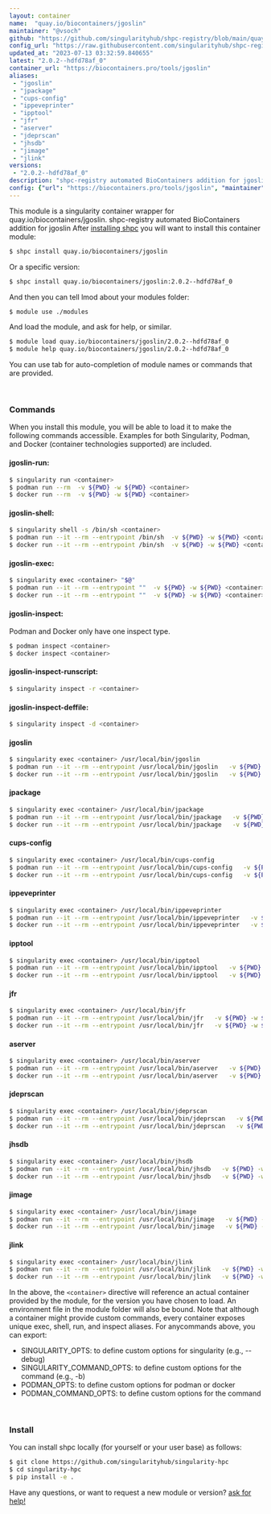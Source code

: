```yaml
---
layout: container
name:  "quay.io/biocontainers/jgoslin"
maintainer: "@vsoch"
github: "https://github.com/singularityhub/shpc-registry/blob/main/quay.io/biocontainers/jgoslin/container.yaml"
config_url: "https://raw.githubusercontent.com/singularityhub/shpc-registry/main/quay.io/biocontainers/jgoslin/container.yaml"
updated_at: "2023-07-13 03:32:59.840655"
latest: "2.0.2--hdfd78af_0"
container_url: "https://biocontainers.pro/tools/jgoslin"
aliases:
 - "jgoslin"
 - "jpackage"
 - "cups-config"
 - "ippeveprinter"
 - "ipptool"
 - "jfr"
 - "aserver"
 - "jdeprscan"
 - "jhsdb"
 - "jimage"
 - "jlink"
versions:
 - "2.0.2--hdfd78af_0"
description: "shpc-registry automated BioContainers addition for jgoslin"
config: {"url": "https://biocontainers.pro/tools/jgoslin", "maintainer": "@vsoch", "description": "shpc-registry automated BioContainers addition for jgoslin", "latest": {"2.0.2--hdfd78af_0": "sha256:69596708ec89864bdf76c57dc2e82f878debe63c3debdd5fd573e5263d01c0d7"}, "tags": {"2.0.2--hdfd78af_0": "sha256:69596708ec89864bdf76c57dc2e82f878debe63c3debdd5fd573e5263d01c0d7"}, "docker": "quay.io/biocontainers/jgoslin", "aliases": {"jgoslin": "/usr/local/bin/jgoslin", "jpackage": "/usr/local/bin/jpackage", "cups-config": "/usr/local/bin/cups-config", "ippeveprinter": "/usr/local/bin/ippeveprinter", "ipptool": "/usr/local/bin/ipptool", "jfr": "/usr/local/bin/jfr", "aserver": "/usr/local/bin/aserver", "jdeprscan": "/usr/local/bin/jdeprscan", "jhsdb": "/usr/local/bin/jhsdb", "jimage": "/usr/local/bin/jimage", "jlink": "/usr/local/bin/jlink"}}
---
```


This module is a singularity container wrapper for quay.io/biocontainers/jgoslin.
shpc-registry automated BioContainers addition for jgoslin
After [installing shpc](#install) you will want to install this container module:


```bash
$ shpc install quay.io/biocontainers/jgoslin
```

Or a specific version:

```bash
$ shpc install quay.io/biocontainers/jgoslin:2.0.2--hdfd78af_0
```

And then you can tell lmod about your modules folder:

```bash
$ module use ./modules
```

And load the module, and ask for help, or similar.

```bash
$ module load quay.io/biocontainers/jgoslin/2.0.2--hdfd78af_0
$ module help quay.io/biocontainers/jgoslin/2.0.2--hdfd78af_0
```

You can use tab for auto-completion of module names or commands that are provided.

<br>

### Commands

When you install this module, you will be able to load it to make the following commands accessible.
Examples for both Singularity, Podman, and Docker (container technologies supported) are included.

#### jgoslin-run:

```bash
$ singularity run <container>
$ podman run --rm  -v ${PWD} -w ${PWD} <container>
$ docker run --rm  -v ${PWD} -w ${PWD} <container>
```

#### jgoslin-shell:

```bash
$ singularity shell -s /bin/sh <container>
$ podman run --it --rm --entrypoint /bin/sh  -v ${PWD} -w ${PWD} <container>
$ docker run --it --rm --entrypoint /bin/sh  -v ${PWD} -w ${PWD} <container>
```

#### jgoslin-exec:

```bash
$ singularity exec <container> "$@"
$ podman run --it --rm --entrypoint ""  -v ${PWD} -w ${PWD} <container> "$@"
$ docker run --it --rm --entrypoint ""  -v ${PWD} -w ${PWD} <container> "$@"
```

#### jgoslin-inspect:

Podman and Docker only have one inspect type.

```bash
$ podman inspect <container>
$ docker inspect <container>
```

#### jgoslin-inspect-runscript:

```bash
$ singularity inspect -r <container>
```

#### jgoslin-inspect-deffile:

```bash
$ singularity inspect -d <container>
```


#### jgoslin

```bash
$ singularity exec <container> /usr/local/bin/jgoslin
$ podman run --it --rm --entrypoint /usr/local/bin/jgoslin   -v ${PWD} -w ${PWD} <container> -c " $@"
$ docker run --it --rm --entrypoint /usr/local/bin/jgoslin   -v ${PWD} -w ${PWD} <container> -c " $@"
```


#### jpackage

```bash
$ singularity exec <container> /usr/local/bin/jpackage
$ podman run --it --rm --entrypoint /usr/local/bin/jpackage   -v ${PWD} -w ${PWD} <container> -c " $@"
$ docker run --it --rm --entrypoint /usr/local/bin/jpackage   -v ${PWD} -w ${PWD} <container> -c " $@"
```


#### cups-config

```bash
$ singularity exec <container> /usr/local/bin/cups-config
$ podman run --it --rm --entrypoint /usr/local/bin/cups-config   -v ${PWD} -w ${PWD} <container> -c " $@"
$ docker run --it --rm --entrypoint /usr/local/bin/cups-config   -v ${PWD} -w ${PWD} <container> -c " $@"
```


#### ippeveprinter

```bash
$ singularity exec <container> /usr/local/bin/ippeveprinter
$ podman run --it --rm --entrypoint /usr/local/bin/ippeveprinter   -v ${PWD} -w ${PWD} <container> -c " $@"
$ docker run --it --rm --entrypoint /usr/local/bin/ippeveprinter   -v ${PWD} -w ${PWD} <container> -c " $@"
```


#### ipptool

```bash
$ singularity exec <container> /usr/local/bin/ipptool
$ podman run --it --rm --entrypoint /usr/local/bin/ipptool   -v ${PWD} -w ${PWD} <container> -c " $@"
$ docker run --it --rm --entrypoint /usr/local/bin/ipptool   -v ${PWD} -w ${PWD} <container> -c " $@"
```


#### jfr

```bash
$ singularity exec <container> /usr/local/bin/jfr
$ podman run --it --rm --entrypoint /usr/local/bin/jfr   -v ${PWD} -w ${PWD} <container> -c " $@"
$ docker run --it --rm --entrypoint /usr/local/bin/jfr   -v ${PWD} -w ${PWD} <container> -c " $@"
```


#### aserver

```bash
$ singularity exec <container> /usr/local/bin/aserver
$ podman run --it --rm --entrypoint /usr/local/bin/aserver   -v ${PWD} -w ${PWD} <container> -c " $@"
$ docker run --it --rm --entrypoint /usr/local/bin/aserver   -v ${PWD} -w ${PWD} <container> -c " $@"
```


#### jdeprscan

```bash
$ singularity exec <container> /usr/local/bin/jdeprscan
$ podman run --it --rm --entrypoint /usr/local/bin/jdeprscan   -v ${PWD} -w ${PWD} <container> -c " $@"
$ docker run --it --rm --entrypoint /usr/local/bin/jdeprscan   -v ${PWD} -w ${PWD} <container> -c " $@"
```


#### jhsdb

```bash
$ singularity exec <container> /usr/local/bin/jhsdb
$ podman run --it --rm --entrypoint /usr/local/bin/jhsdb   -v ${PWD} -w ${PWD} <container> -c " $@"
$ docker run --it --rm --entrypoint /usr/local/bin/jhsdb   -v ${PWD} -w ${PWD} <container> -c " $@"
```


#### jimage

```bash
$ singularity exec <container> /usr/local/bin/jimage
$ podman run --it --rm --entrypoint /usr/local/bin/jimage   -v ${PWD} -w ${PWD} <container> -c " $@"
$ docker run --it --rm --entrypoint /usr/local/bin/jimage   -v ${PWD} -w ${PWD} <container> -c " $@"
```


#### jlink

```bash
$ singularity exec <container> /usr/local/bin/jlink
$ podman run --it --rm --entrypoint /usr/local/bin/jlink   -v ${PWD} -w ${PWD} <container> -c " $@"
$ docker run --it --rm --entrypoint /usr/local/bin/jlink   -v ${PWD} -w ${PWD} <container> -c " $@"
```



In the above, the `<container>` directive will reference an actual container provided
by the module, for the version you have chosen to load. An environment file in the
module folder will also be bound. Note that although a container
might provide custom commands, every container exposes unique exec, shell, run, and
inspect aliases. For anycommands above, you can export:

 - SINGULARITY_OPTS: to define custom options for singularity (e.g., --debug)
 - SINGULARITY_COMMAND_OPTS: to define custom options for the command (e.g., -b)
 - PODMAN_OPTS: to define custom options for podman or docker
 - PODMAN_COMMAND_OPTS: to define custom options for the command

<br>

### Install

You can install shpc locally (for yourself or your user base) as follows:

```bash
$ git clone https://github.com/singularityhub/singularity-hpc
$ cd singularity-hpc
$ pip install -e .
```

Have any questions, or want to request a new module or version? [ask for help!](https://github.com/singularityhub/singularity-hpc/issues)